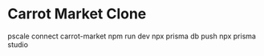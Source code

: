 # Carrot Market Clone

pscale connect carrot-market
npm run dev
npx prisma db push
npx prisma studio